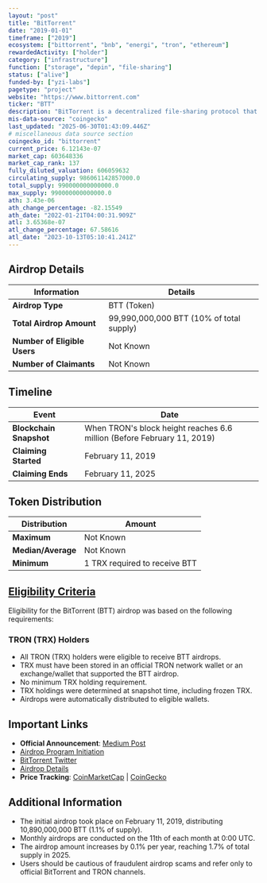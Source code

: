 ```yaml
---
layout: "post"
title: "BitTorrent"
date: "2019-01-01"
timeframe: ["2019"]
ecosystem: ["bittorrent", "bnb", "energi", "tron", "ethereum"]
rewardedActivity: ["holder"]
category: ["infrastructure"]
function: ["storage", "depin", "file-sharing"]
status: ["alive"]
funded-by: ["yzi-labs"]
pagetype: "project"
website: "https://www.bittorrent.com"
ticker: "BTT"
description: "BitTorrent is a decentralized file-sharing protocol that enables efficient distribution of data using peer-to-peer technology. It leverages blockchain technology to incentivize users with BTT tokens for participating in the network."
mis-data-source: "coingecko"
last_updated: "2025-06-30T01:43:09.446Z"
# miscellaneous data source section
coingecko_id: "bittorrent"
current_price: 6.12143e-07
market_cap: 603648336
market_cap_rank: 137
fully_diluted_valuation: 606059632
circulating_supply: 986061142857000.0
total_supply: 990000000000000.0
max_supply: 990000000000000.0
ath: 3.43e-06
ath_change_percentage: -82.15549
ath_date: "2022-01-21T04:00:31.909Z"
atl: 3.65368e-07
atl_change_percentage: 67.58616
atl_date: "2023-10-13T05:10:41.241Z"
---
```


## Airdrop Details

| Information                  | Details                                  |
| ---------------------------- | ---------------------------------------- |
| **Airdrop Type**             | BTT (Token)                              |
| **Total Airdrop Amount**     | 99,990,000,000 BTT (10% of total supply) |
| **Number of Eligible Users** | Not Known                                |
| **Number of Claimants**      | Not Known                                |

## Timeline

| Event                   | Date                                                                    |
| ----------------------- | ----------------------------------------------------------------------- |
| **Blockchain Snapshot** | When TRON's block height reaches 6.6 million (Before February 11, 2019) |
| **Claiming Started**    | February 11, 2019                                                       |
| **Claiming Ends**       | February 11, 2025                                                       |

## Token Distribution

| Distribution       | Amount                        |
| ------------------ | ----------------------------- |
| **Maximum**        | Not Known                     |
| **Median/Average** | Not Known                     |
| **Minimum**        | 1 TRX required to receive BTT |

## [Eligibility Criteria](https://medium.com/bittorrent/bittorrent-foundation-unveils-more-details-regarding-bittorrent-btt-airdrops-for-tron-trx-8bbd194f8a87)

Eligibility for the BitTorrent (BTT) airdrop was based on the following requirements:

### TRON (TRX) Holders
- All TRON (TRX) holders were eligible to receive BTT airdrops.
- TRX must have been stored in an official TRON network wallet or an exchange/wallet that supported the BTT airdrop.
- No minimum TRX holding requirement.
- TRX holdings were determined at snapshot time, including frozen TRX.
- Airdrops were automatically distributed to eligible wallets.

## Important Links

- **Official Announcement**: [Medium Post](https://medium.com/bittorrent/bittorrent-foundation-unveils-more-details-regarding-bittorrent-btt-airdrops-for-tron-trx-8bbd194f8a87)
- [Airdrop Program Initiation](https://medium.com/bittorrent/bittorrent-btt-airdrop-program-for-tron-trx-holders-initiated-1918d352ebf)
- [BitTorrent Twitter](https://x.com/BitTorrent/status/1087027478609170434)
- [Airdrop Details](https://x.com/BitTorrent/status/1095017021727752197)
- **Price Tracking**: [CoinMarketCap](https://coinmarketcap.com/currencies/bittorrent/) | [CoinGecko](https://www.coingecko.com/en/coins/bittorrent)

## Additional Information

- The initial airdrop took place on February 11, 2019, distributing 10,890,000,000 BTT (1.1% of supply).
- Monthly airdrops are conducted on the 11th of each month at 0:00 UTC.
- The airdrop amount increases by 0.1% per year, reaching 1.7% of total supply in 2025.
- Users should be cautious of fraudulent airdrop scams and refer only to official BitTorrent and TRON channels.